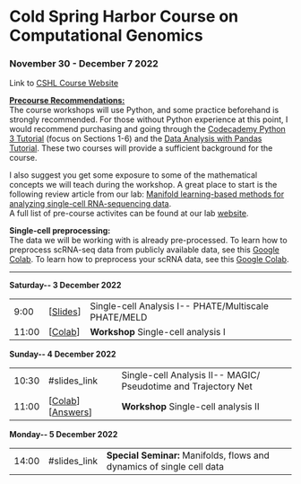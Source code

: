 # Cold Spring Harbor Course on Computational Genomics 
### November 30 - December 7 2022
Link to [CSHL Course Website](https://meetings.cshl.edu/archivescourse.aspx?course=C-ECG&year=22)

**<u>Precourse Recommendations:</u> <br />**
The course workshops will use Python, and some practice beforehand is strongly recommended. For those without Python experience at this point, I would recommend purchasing and going through the [Codecademy Python 3 Tutorial](https://www.codecademy.com/learn/learn-python-3) (focus on Sections 1-6) and the [Data Analysis with Pandas Tutorial](https://www.codecademy.com/learn/data-processing-pandas). These two courses will provide a sufficient background for the course.<br>

I also suggest you get some exposure to some of the mathematical concepts we will teach during the workshop. A great place to start is the following review article from our lab: [Manifold learning-based methods for analyzing single-cell RNA-sequencing data](https://doi.org/10.1016/j.coisb.2017.12.008).<br>
A full list of pre-course activites can be found at our lab [website](https://www.krishnaswamylab.org/workshop-materials#pre-course).

**Single-cell preprocessing:**  
The data we will be working with is already pre-processed. To learn how to preprocess scRNA-seq data from publicly available data, see this [Google Colab](https://drive.google.com/drive/folders/1jbyEQEIHXUK8GXCBvGoyZnHLQvsZV7c7?usp=sharing). To learn how to preprocess your scRNA data, see this [Google Colab](https://colab.research.google.com/drive/12vi9QyJ27OEqPvqVegSxgUvbYqnKm0zk?usp=sharing).


---

**Saturday-- 3 December 2022**

|                      |   |                                          |
|----------------------|---|------------------------------------------|
|9:00       |[[Slides](https://drive.google.com/file/d/1Xc6ZnKXvLcFq7Y0HU6jwlQs7x9qlFW0q/view?usp=sharing)]   |Single-cell Analysis I-- PHATE/Multiscale PHATE/MELD|
|11:00      |[[Colab](https://colab.research.google.com/drive/11hi6Ns0DoCiYCJR24NzQmozCPmktrIyH?usp=sharing)]    |<b>Workshop</b> Single-cell analysis I|

**Sunday-- 4 December 2022**

|                      |   |                                          |
|----------------------|---|------------------------------------------|
|10:30       |#slides_link   |Single-cell Analysis II-- MAGIC/ Pseudotime and Trajectory Net|
|11:00      |[[Colab](https://colab.research.google.com/drive/1IRweHGL2OgJ9sa9IZtqBcrGf0eqbbonf?usp=sharing)] [[Answers](https://colab.research.google.com/drive/1DmWAHz-xP4PcRvTlIQuoXYrXJG1VQ8Ln?usp=sharing)]    |<b>Workshop</b> Single-cell analysis II|

**Monday-- 5 December 2022**

|                      |   |                                          |
|----------------------|---|------------------------------------------|
|14:00       |#slides_link   |<b>Special Seminar:</b>  Manifolds, flows and dynamics of single cell data|
